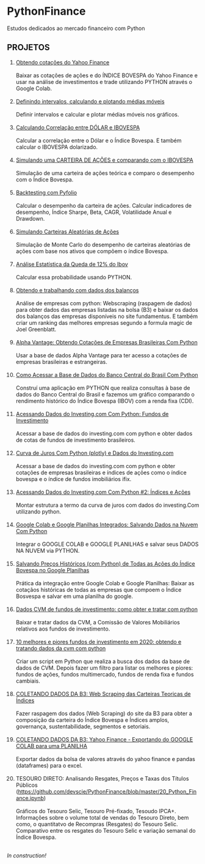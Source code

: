 # PythonFinance

Estudos dedicados ao mercado financeiro com Python

## PROJETOS

1. [Obtendo cotações do Yahoo Finance](https://github.com/devscie/PythonFinance/blob/master/01_Python_Finance.ipynb)<br><br>
Baixar as cotações de ações e do ÍNDICE BOVESPA do Yahoo Finance e usar na análise de investimentos e trade utilizando PYTHON através o Google Colab.<br><br>
2. [Definindo intervalos, calculando e plotando médias móveis](https://github.com/devscie/PythonFinance/blob/master/02_Python_Finance.ipynb)<br><br>
Definir intervalos e calcular e plotar médias móveis nos gráficos.<br><br>
3. [Calculando Correlação entre DÓLAR e IBOVESPA](https://github.com/devscie/PythonFinance/blob/master/03_Python_Finance.ipynb)<br><br>
Calcular a correlação entre o Dólar e o Índice Bovespa. E também calcular o IBOVESPA dolarizado.<br><br>
4. [Simulando uma CARTEIRA DE AÇÕES e comparando com o IBOVESPA](https://github.com/devscie/PythonFinance/blob/master/04_Python_Finance_V2.ipynb)<br><br>
Simulação de uma carteira de ações teórica e comparo o desempenho com o Índice Bovespa.<br><br>
5. [Backtesting com Pyfolio](https://github.com/devscie/PythonFinance/blob/master/05_Python_Finance.ipynb)<br><br>
Calcular o desempenho da carteira de ações. Calcular indicadores de desempenho, Índice Sharpe, Beta, CAGR, Volatilidade Anual e Drawdown.<br><br>
6. [Simulando Carteiras Aleatórias de Ações](https://github.com/devscie/PythonFinance/blob/master/06_Python_Finance.ipynb)<br><br>
Simulação de Monte Carlo do desempenho de carteiras aleatórias de ações com base nos ativos que compõem o índice Bovespa.<br><br>
7. [Análise Estatística da Queda de 12% do Ibov](https://github.com/devscie/PythonFinance/blob/master/07_Python_Finance.ipynb)<br><br>
Calcular essa probabilidade usando PYTHON.<br><br>
8. [Obtendo e trabalhando com dados dos balanços](https://github.com/devscie/PythonFinance/blob/master/08_Python_Finance.ipynb)<br><br>
Análise de empresas com python: Webscraping (raspagem de dados) para obter dados das empresas listadas na bolsa (B3) e baixar os dados dos balanços das empresas disponíveis no site fundamentus. E também criar um ranking das melhores empresas segundo a formula magic de Joel Greenblatt.<br><br>
9. [Alpha Vantage: Obtendo Cotações de Empresas Brasileiras Com Python](https://github.com/devscie/PythonFinance/blob/master/09_Python_Finance.ipynb)<br><br>
Usar a base de dados Alpha Vantage para ter acesso a cotações de empresas brasileiras e estrangeiras.<br><br>
10. [Como Acessar a Base de Dados do Banco Central do Brasil Com Python](https://github.com/devscie/PythonFinance/blob/master/10_Python_Finance.ipynb)<br><br>
Construí uma aplicação em PYTHON que realiza consultas à base de dados do Banco Central do Brasil e fazemos um gráfico comparando o rendimento histórico do Índice Bovespa (IBOV) com a renda fixa (CDI).<br><br>
11. [Acessando Dados do Investing.com Com Python: Fundos de Investimento](https://github.com/devscie/PythonFinance/blob/master/11_Python_Finance.ipynb)<br><br>
Acessar a base de dados do investing.com com python e obter dados de cotas de fundos de investimento brasileiros.<br><br>
12. [Curva de Juros Com Python (plotly) e Dados do Investing.com](https://github.com/devscie/PythonFinance/blob/master/12_Python_Finance.ipynb)<br><br>
Acessar a base de dados do investing.com com python e obter cotações de empresas brasileiras e índices de ações como o índice bovespa e o índice de fundos imobiliários ifix.<br><br>
13. [Acessando Dados do Investing.com Com Python #2: Índices e Ações](https://github.com/devscie/PythonFinance/blob/master/13_Python_Finance.ipynb)<br><br>
Montar estrutura a termo da curva de juros com dados do investing.Com utilizando python.<br><br>
14. [Google Colab e Google Planilhas Integrados: Salvando Dados na Nuvem Com Python](https://github.com/devscie/PythonFinance/blob/master/14_Python_Finance.ipynb)<br><br>
Integrar o GOOGLE COLAB e GOOGLE PLANILHAS e salvar seus DADOS NA NUVEM via PYTHON.<br><br>
15. [Salvando Preços Históricos (com Python) de Todas as Ações do Índice Bovespa no Google Planilhas](https://github.com/devscie/PythonFinance/blob/master/15_Python_Finance.ipynb)<br><br>
Prática da integração entre Google Colab e Google Planilhas:  Baixar as cotaçãos históricas de todas as empresas que compoem o Índice Bosvespa e salvar em uma planilha do google.<br><br>
16. [Dados CVM de fundos de investimento: como obter e tratar com python](https://github.com/devscie/PythonFinance/blob/master/16_Python_Finance.ipynb)<br><br>
Baixar e tratar dados da CVM, a Comissão de Valores Mobiliários relativos aos fundos de investimento.<br><br>
17. [10 melhores e piores fundos de investimento em 2020: obtendo e tratando dados da cvm com python](https://github.com/devscie/PythonFinance/blob/master/17_Python_Finance.ipynb)<br><br>
Criar um script em Python que realiza a busca dos dados da base de dados de CVM. Depois fazer um filtro para listar os melhores e piores: fundos de ações, fundos multimercado, fundos de renda fixa e fundos cambiais.<br><br>
18. [COLETANDO DADOS DA B3: Web Scraping das Carteiras Teoricas de Índices](https://github.com/devscie/PythonFinance/blob/master/18_Python_Finance.ipynb)<br><br>
Fazer raspagem dos dados (Web Scraping) do site da B3 para obter a composição da carteira do Índice Bovespa e Índices amplos, governança, sustentabilidade, segmentos e setoriais.<br><br>
19. [COLETANDO DADOS DA B3: Yahoo Finance - Exportando do GOOGLE COLAB para uma PLANILHA](https://github.com/devscie/PythonFinance/blob/master/19_Python_Finance.ipynb)<br><br>
Exportar dados da bolsa de valores através do yahoo finance e pandas (dataframes) para o excel.<br><br>
20. TESOURO DIRETO: Analisando Resgates, Preços e Taxas dos Títulos Públicos
(https://github.com/devscie/PythonFinance/blob/master/20_Python_Finance.ipynb)<br><br>
Gráficos do Tesouro Selic, Tesouro Pré-fixado, Tesoudo IPCA+. Informações sobre o volume total de vendas do Tesouro Direto, bem como, o quantitatvo de Recompras (Resgates) do Tesouro Selic. Comparativo entre os resgates do Tesouro Selic e variação semanal do Índice Bovespa.<br><br>

*In construction!*

